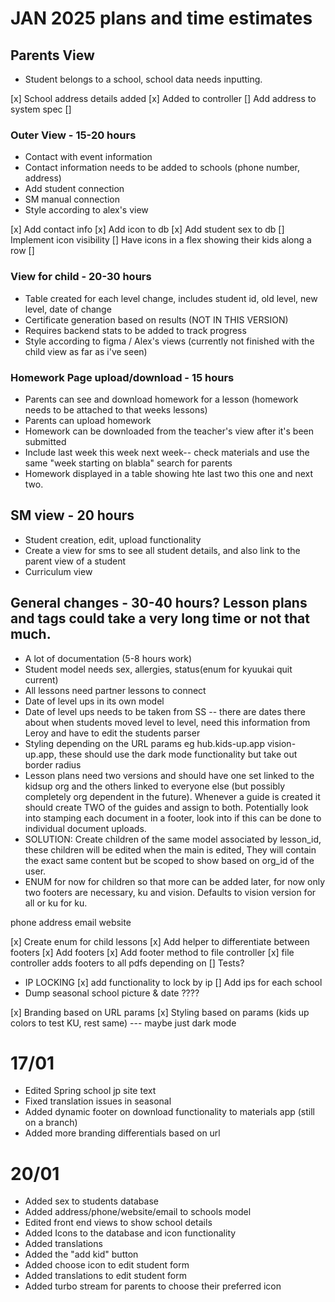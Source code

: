 # JAN 2025 plans and time estimates

## Parents View

- Student belongs to a school, school data needs inputting.

[x] School address details added
[x] Added to controller
[] Add address to system spec
[]

### Outer View - 15-20 hours

- Contact with event information
- Contact information needs to be added to schools (phone number, address)
- Add student connection
- SM manual connection
- Style according to alex's view

[x] Add contact info
[x] Add icon to db
[x] Add student sex to db
[] Implement icon visibility
[] Have icons in a flex showing their kids along a row
[]

### View for child - 20-30 hours

- Table created for each level change, includes student id, old level, new level, date of change
- Certificate generation based on results (NOT IN THIS VERSION)
- Requires backend stats to be added to track progress
- Style according to figma / Alex's views (currently not finished with the child view as far as i've seen)

### Homework Page upload/download - 15 hours

- Parents can see and download homework for a lesson (homework needs to be attached to that weeks lessons)
- Parents can upload homework
- Homework can be downloaded from the teacher's view after it's been submitted
- Include last week this week next week-- check materials and use the same "week starting on blabla" search for parents
- Homework displayed in a table showing hte last two this one and next two.

## SM view - 20 hours

- Student creation, edit, upload functionality
- Create a view for sms to see all student details, and also link to the parent view of a student
- Curriculum view

## General changes - 30-40 hours? Lesson plans and tags could take a very long time or not that much.

- A lot of documentation (5-8 hours work)
- Student model needs sex, allergies, status(enum for kyuukai quit current)
- All lessons need partner lessons to connect
- Date of level ups in its own model
- Date of level ups needs to be taken from SS -- there are dates there about when students moved level to level, need this information from Leroy and have to edit the students parser
- Styling depending on the URL params eg hub.kids-up.app vision-up.app, these should use the dark mode functionality but take out border radius
- Lesson plans need two versions and should have one set linked to the kidsup org and the others linked to everyone else (but possibly completely org dependent in the future). Whenever a guide is created it should create TWO of the guides and assign to both. Potentially look into stamping each document in a footer, look into if this can be done to individual document uploads.
- SOLUTION: Create children of the same model associated by lesson_id, these children will be edited when the main is edited, They will contain the exact same content but be scoped to show based on org_id of the user.
- ENUM for now for children so that more can be added later, for now only two footers are necessary, ku and vision. Defaults to vision version for all or ku for ku.

phone address email website

[x] Create enum for child lessons
[x] Add helper to differentiate between footers
[x] Add footers
[x] Add footer method to file controller
[x] file controller adds footers to all pdfs depending on
[] Tests?

- IP LOCKING
  [x] add functionality to lock by ip
  [] Add ips for each school
- Dump seasonal school picture & date ????

[x] Branding based on URL params
[x] Styling based on params (kids up colors to test KU, rest same) --- maybe just dark mode

# 17/01

- Edited Spring school jp site text
- Fixed translation issues in seasonal
- Added dynamic footer on download functionality to materials app (still on a branch)
- Added more branding differentials based on url

# 20/01

- Added sex to students database
- Added address/phone/website/email to schools model
- Edited front end views to show school details
- Added Icons to the database and icon functionality
- Added translations
- Added the "add kid" button
- Added choose icon to edit student form
- Added translations to edit student form
- Added turbo stream for parents to choose their preferred icon
